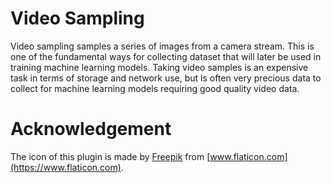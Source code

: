 # Video Sampling
Video sampling samples a series of images from a camera stream. This is one of the fundamental ways for collecting dataset that will later be used in training machine learning models. Taking video samples is an expensive task in terms of storage and network use, but is often very precious data to collect for machine learning models requiring good quality video data.

# Acknowledgement
The icon of this plugin is made by [Freepik](http://www.freepik.com) from [www.flaticon.com](https://www.flaticon.com).
